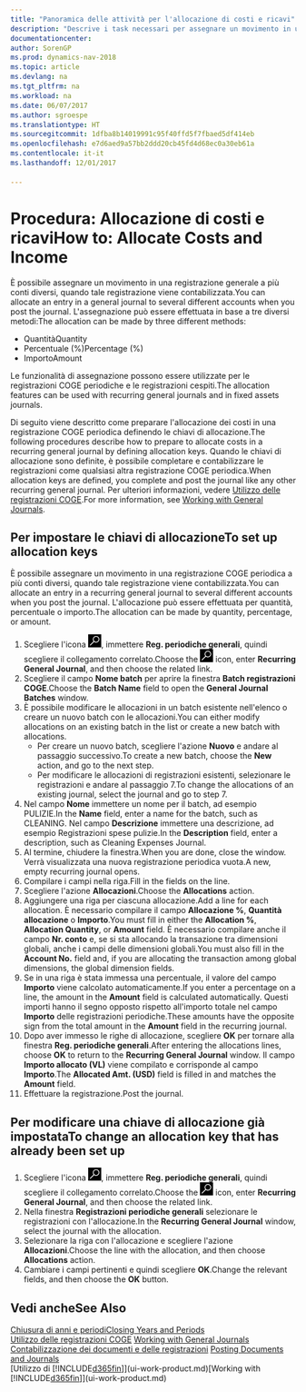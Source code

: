 ```yaml
---
title: "Panoramica delle attività per l'allocazione di costi e ricavi"
description: "Descrive i task necessari per assegnare un movimento in una registrazione COGE a più conti diversi, quando tale registrazione viene contabilizzata."
documentationcenter: 
author: SorenGP
ms.prod: dynamics-nav-2018
ms.topic: article
ms.devlang: na
ms.tgt_pltfrm: na
ms.workload: na
ms.date: 06/07/2017
ms.author: sgroespe
ms.translationtype: HT
ms.sourcegitcommit: 1dfba8b14019991c95f40ffd5f7fbaed5df414eb
ms.openlocfilehash: e7d6aed9a57bb2ddd20cb45fd4d68ec0a30eb61a
ms.contentlocale: it-it
ms.lasthandoff: 12/01/2017

---
```

# <a name="how-to-allocate-costs-and-income"></a><span data-ttu-id="c2dac-103">Procedura: Allocazione di costi e ricavi</span><span class="sxs-lookup"><span data-stu-id="c2dac-103">How to: Allocate Costs and Income</span></span>
<span data-ttu-id="c2dac-104">È possibile assegnare un movimento in una registrazione generale a più conti diversi, quando tale registrazione viene contabilizzata.</span><span class="sxs-lookup"><span data-stu-id="c2dac-104">You can allocate an entry in a general journal to several different accounts when you post the journal.</span></span> <span data-ttu-id="c2dac-105">L'assegnazione può essere effettuata in base a tre diversi metodi:</span><span class="sxs-lookup"><span data-stu-id="c2dac-105">The allocation can be made by three different methods:</span></span>

* <span data-ttu-id="c2dac-106">Quantità</span><span class="sxs-lookup"><span data-stu-id="c2dac-106">Quantity</span></span>
* <span data-ttu-id="c2dac-107">Percentuale (%)</span><span class="sxs-lookup"><span data-stu-id="c2dac-107">Percentage (%)</span></span>
* <span data-ttu-id="c2dac-108">Importo</span><span class="sxs-lookup"><span data-stu-id="c2dac-108">Amount</span></span>

<span data-ttu-id="c2dac-109">Le funzionalità di assegnazione possono essere utilizzate per le registrazioni COGE periodiche e le registrazioni cespiti.</span><span class="sxs-lookup"><span data-stu-id="c2dac-109">The allocation features can be used with recurring general journals and in fixed assets journals.</span></span>
<!--You can also distribute the cost or revenue of a line to an intercompany partner when you post a sales or purchase document. When you post the document, a line will be posted in your general journal, and a corresponding line will be created in the intercompany outbox.-->

<span data-ttu-id="c2dac-110">Di seguito viene descritto come preparare l'allocazione dei costi in una registrazione COGE periodica definendo le chiavi di allocazione.</span><span class="sxs-lookup"><span data-stu-id="c2dac-110">The following procedures describe how to prepare to allocate costs in a recurring general journal by defining allocation keys.</span></span> <span data-ttu-id="c2dac-111">Quando le chiavi di allocazione sono definite, è possibile completare e contabilizzare le registrazioni come qualsiasi altra registrazione COGE periodica.</span><span class="sxs-lookup"><span data-stu-id="c2dac-111">When allocation keys are defined, you complete and post the journal like any other recurring general journal.</span></span> <span data-ttu-id="c2dac-112">Per ulteriori informazioni, vedere [Utilizzo delle registrazioni COGE](ui-work-general-journals.md).</span><span class="sxs-lookup"><span data-stu-id="c2dac-112">For more information, see [Working with General Journals](ui-work-general-journals.md).</span></span>

## <a name="to-set-up-allocation-keys"></a><span data-ttu-id="c2dac-113">Per impostare le chiavi di allocazione</span><span class="sxs-lookup"><span data-stu-id="c2dac-113">To set up allocation keys</span></span>
<span data-ttu-id="c2dac-114">È possibile assegnare un movimento in una registrazione COGE periodica a più conti diversi, quando tale registrazione viene contabilizzata.</span><span class="sxs-lookup"><span data-stu-id="c2dac-114">You can allocate an entry in a recurring general journal to several different accounts when you post the journal.</span></span> <span data-ttu-id="c2dac-115">L'allocazione può essere effettuata per quantità, percentuale o importo.</span><span class="sxs-lookup"><span data-stu-id="c2dac-115">The allocation can be made by quantity, percentage, or amount.</span></span>
1. <span data-ttu-id="c2dac-116">Scegliere l'icona ![Cerca pagina o report](media/ui-search/search_small.png "icona Cerca pagina o report"), immettere **Reg. periodiche generali**, quindi scegliere il collegamento correlato.</span><span class="sxs-lookup"><span data-stu-id="c2dac-116">Choose the ![Search for Page or Report](media/ui-search/search_small.png "Search for Page or Report icon") icon, enter **Recurring General Journal**, and then choose the related link.</span></span>
2. <span data-ttu-id="c2dac-117">Scegliere il campo **Nome batch** per aprire la finestra **Batch registrazioni COGE**.</span><span class="sxs-lookup"><span data-stu-id="c2dac-117">Choose the **Batch Name** field to open the **General Journal Batches** window.</span></span>
3. <span data-ttu-id="c2dac-118">È possibile modificare le allocazioni in un batch esistente nell'elenco o creare un nuovo batch con le allocazioni.</span><span class="sxs-lookup"><span data-stu-id="c2dac-118">You can either modify allocations on an existing batch in the list or create a new batch with allocations.</span></span>
   * <span data-ttu-id="c2dac-119">Per creare un nuovo batch, scegliere l'azione **Nuovo** e andare al passaggio successivo.</span><span class="sxs-lookup"><span data-stu-id="c2dac-119">To create a new batch, choose the **New** action, and go to the next step.</span></span>
   * <span data-ttu-id="c2dac-120">Per modificare le allocazioni di registrazioni esistenti, selezionare le registrazioni e andare al passaggio 7.</span><span class="sxs-lookup"><span data-stu-id="c2dac-120">To change the allocations of an existing journal, select the journal and go to step 7.</span></span>    
4. <span data-ttu-id="c2dac-121">Nel campo **Nome** immettere un nome per il batch, ad esempio PULIZIE.</span><span class="sxs-lookup"><span data-stu-id="c2dac-121">In the **Name** field, enter a name for the batch, such as CLEANING.</span></span> <span data-ttu-id="c2dac-122">Nel campo **Descrizione** immettere una descrizione, ad esempio Registrazioni spese pulizie.</span><span class="sxs-lookup"><span data-stu-id="c2dac-122">In the **Description** field, enter a description, such as Cleaning Expenses Journal.</span></span>
5. <span data-ttu-id="c2dac-123">Al termine, chiudere la finestra.</span><span class="sxs-lookup"><span data-stu-id="c2dac-123">When you are done, close the window.</span></span> <span data-ttu-id="c2dac-124">Verrà visualizzata una nuova registrazione periodica vuota.</span><span class="sxs-lookup"><span data-stu-id="c2dac-124">A new, empty recurring journal opens.</span></span>
6. <span data-ttu-id="c2dac-125">Compilare i campi nella riga.</span><span class="sxs-lookup"><span data-stu-id="c2dac-125">Fill in the fields on the line.</span></span>
7. <span data-ttu-id="c2dac-126">Scegliere l'azione **Allocazioni**.</span><span class="sxs-lookup"><span data-stu-id="c2dac-126">Choose the **Allocations** action.</span></span>
8. <span data-ttu-id="c2dac-127">Aggiungere una riga per ciascuna allocazione.</span><span class="sxs-lookup"><span data-stu-id="c2dac-127">Add a line for each allocation.</span></span> <span data-ttu-id="c2dac-128">È necessario compilare il campo **Allocazione %**, **Quantità allocazione** o **Importo**.</span><span class="sxs-lookup"><span data-stu-id="c2dac-128">You must fill in either the **Allocation %**, **Allocation Quantity**, or **Amount** field.</span></span> <span data-ttu-id="c2dac-129">È necessario compilare anche il campo **Nr. conto** e, se si sta allocando la transazione tra dimensioni globali, anche i campi delle dimensioni globali.</span><span class="sxs-lookup"><span data-stu-id="c2dac-129">You must also fill in the **Account No.** field and, if you are allocating the transaction among global dimensions, the global dimension fields.</span></span>
9. <span data-ttu-id="c2dac-130">Se in una riga è stata immessa una percentuale, il valore del campo **Importo** viene calcolato automaticamente.</span><span class="sxs-lookup"><span data-stu-id="c2dac-130">If you enter a percentage on a line, the amount in the **Amount** field is calculated automatically.</span></span> <span data-ttu-id="c2dac-131">Questi importi hanno il segno opposto rispetto all'importo totale nel campo **Importo** delle registrazioni periodiche.</span><span class="sxs-lookup"><span data-stu-id="c2dac-131">These amounts have the opposite sign from the total amount in the **Amount** field in the recurring journal.</span></span>
10. <span data-ttu-id="c2dac-132">Dopo aver immesso le righe di allocazione, scegliere **OK** per tornare alla finestra **Reg. periodiche generali**.</span><span class="sxs-lookup"><span data-stu-id="c2dac-132">After entering the allocations lines, choose **OK** to return to the **Recurring General Journal** window.</span></span> <span data-ttu-id="c2dac-133">Il campo **Importo allocato (VL)** viene compilato e corrisponde al campo **Importo**.</span><span class="sxs-lookup"><span data-stu-id="c2dac-133">The **Allocated Amt. (USD)** field is filled in and matches the **Amount** field.</span></span>
11. <span data-ttu-id="c2dac-134">Effettuare la registrazione.</span><span class="sxs-lookup"><span data-stu-id="c2dac-134">Post the journal.</span></span>

## <a name="to-change-an-allocation-key-that-has-already-been-set-up"></a><span data-ttu-id="c2dac-135">Per modificare una chiave di allocazione già impostata</span><span class="sxs-lookup"><span data-stu-id="c2dac-135">To change an allocation key that has already been set up</span></span>
1. <span data-ttu-id="c2dac-136">Scegliere l'icona ![Cerca pagina o report](media/ui-search/search_small.png "icona Cerca pagina o report"), immettere **Reg. periodiche generali**, quindi scegliere il collegamento correlato.</span><span class="sxs-lookup"><span data-stu-id="c2dac-136">Choose the ![Search for Page or Report](media/ui-search/search_small.png "Search for Page or Report icon") icon, enter **Recurring General Journal**, and then choose the related link.</span></span>
2. <span data-ttu-id="c2dac-137">Nella finestra **Registrazioni periodiche generali** selezionare le registrazioni con l'allocazione.</span><span class="sxs-lookup"><span data-stu-id="c2dac-137">In the **Recurring General Journal** window, select the journal with the allocation.</span></span>
3. <span data-ttu-id="c2dac-138">Selezionare la riga con l'allocazione e scegliere l'azione **Allocazioni**.</span><span class="sxs-lookup"><span data-stu-id="c2dac-138">Choose the line with the allocation, and then choose **Allocations** action.</span></span>
4. <span data-ttu-id="c2dac-139">Cambiare i campi pertinenti e quindi scegliere **OK**.</span><span class="sxs-lookup"><span data-stu-id="c2dac-139">Change the relevant fields, and then choose the **OK** button.</span></span>

## <a name="see-also"></a><span data-ttu-id="c2dac-140">Vedi anche</span><span class="sxs-lookup"><span data-stu-id="c2dac-140">See Also</span></span>
[<span data-ttu-id="c2dac-141">Chiusura di anni e periodi</span><span class="sxs-lookup"><span data-stu-id="c2dac-141">Closing Years and Periods</span></span>](year-close-years-periods.md)  
<span data-ttu-id="c2dac-142">[Utilizzo delle registrazioni COGE](ui-work-general-journals.md)  </span><span class="sxs-lookup"><span data-stu-id="c2dac-142">[Working with General Journals](ui-work-general-journals.md)  </span></span>  
<span data-ttu-id="c2dac-143">[Contabilizzazione dei documenti e delle registrazioni](ui-post-documents-journals.md)  </span><span class="sxs-lookup"><span data-stu-id="c2dac-143">[Posting Documents and Journals](ui-post-documents-journals.md)  </span></span>  
<span data-ttu-id="c2dac-144">[Utilizzo di [!INCLUDE[d365fin](includes/d365fin_md.md)]](ui-work-product.md)</span><span class="sxs-lookup"><span data-stu-id="c2dac-144">[Working with [!INCLUDE[d365fin](includes/d365fin_md.md)]](ui-work-product.md)</span></span>


